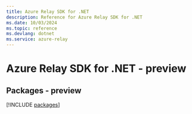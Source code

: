 ```yaml
---
title: Azure Relay SDK for .NET
description: Reference for Azure Relay SDK for .NET
ms.date: 10/03/2024
ms.topic: reference
ms.devlang: dotnet
ms.service: azure-relay
---
```

# Azure Relay SDK for .NET - preview
## Packages - preview
[!INCLUDE [packages](relay-index.md)]